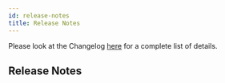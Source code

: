 ```yaml
---
id: release-notes
title: Release Notes
---
```


Please look at the Changelog [here](https://github.com/botpress/botpress/blob/master/CHANGELOG.md) for a complete list of details.

## Release Notes
